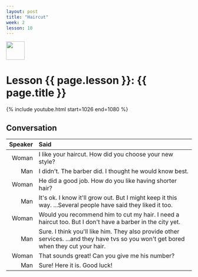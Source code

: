 ```yaml
---
layout: post
title: "Haircut"
week: 2
lesson: 10
---
```


<a href="/"><img src="/assets/logo.svg" width="50"></a>

# Lesson {{ page.lesson }}: {{ page.title }}

{% include youtube.html start=1026 end=1080 %}

## Conversation

Speaker | Said
---: | :---
Woman | I like your haircut. How did you choose your new style?
Man | I didn't. The barber did. I thought he would know best.
Woman | He did a good job. How do you like having shorter hair?
Man | It's ok. I know it'll grow out. But I might keep it this way. ...Several people have said they liked it too.
Woman | Would you recommend him to cut my hair. I need a haircut too. But I don't have a barber in the city yet.
Man | Sure. I think you'll like him. They also provide other services. ...and they have tvs so you won't get bored when they cut your hair.
Woman | That sounds great! Can you give me his number?
Man | Sure! Here it is. Good luck!
